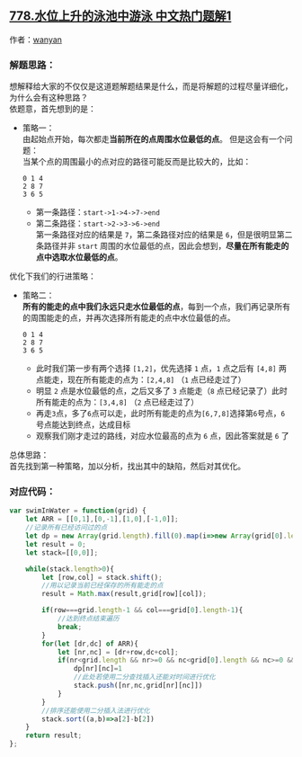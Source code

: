 ## [778.水位上升的泳池中游泳 中文热门题解1](https://leetcode.cn/problems/swim-in-rising-water/solutions/100000/you-xian-dui-lie-fa-yi-ji-wei-he-hui-xiang-dao-you)

作者：[wanyan](https://leetcode.cn/u/wanyan)
### 解题思路：
想解释给大家的不仅仅是这道题解题结果是什么，而是将解题的过程尽量详细化，为什么会有这种思路？  
依题意，首先想到的是：  
* 策略一：  
由起始点开始，每次都走**当前所在的点周围水位最低的点**。
但是这会有一个问题：  
当某个点的周围最小的点对应的路径可能反而是比较大的，比如：   

    ```
    0 1 4
    2 8 7
    3 6 5
    ```
    * 第一条路径：`start->1->4->7->end` 
    * 第二条路径：`start->2->3->6->end`  
    第一条路径对应的结果是 `7`，第二条路径对应的结果是 `6`，但是很明显第二条路径并非 `start` 周围的水位最低的点，因此会想到，**尽量在所有能走的点中选取水位最低的点**。 

优化下我们的行进策略：   
* 策略二：  
**所有的能走的点中我们永远只走水位最低的点**，每到一个点，我们再记录所有的周围能走的点，并再次选择所有能走的点中水位最低的点。   

    ```
    0 1 4
    2 8 7
    3 6 5
    ```
    * 此时我们第一步有两个选择 `[1,2]`，优先选择 `1` 点，`1` 点之后有 `[4,8]` 两点能走，现在所有能走的点为：`[2,4,8]` （`1` 点已经走过了）
    * 明显 `2` 点是水位最低的点，之后又多了 `3` 点能走（`8` 点已经记录了）此时所有能走的点为：`[3,4,8]` （`2` 点已经走过了）
    * 再走`3`点，多了`6`点可以走，此时所有能走的点为`[6,7,8]`选择第`6`号点，`6`号点能达到终点，达成目标
    * 观察我们刚才走过的路线，对应水位最高的点为 `6` 点，因此答案就是 `6` 了

总体思路：  
首先找到第一种策略，加以分析，找出其中的缺陷，然后对其优化。
### 对应代码： 
```js [-JavScript]
var swimInWater = function(grid) {
    let ARR = [[0,1],[0,-1],[1,0],[-1,0]];
    //记录所有已经访问过的点
    let dp = new Array(grid.length).fill(0).map(i=>new Array(grid[0].length).fill(0));
    let result = 0;
    let stack=[[0,0]];

    while(stack.length>0){
        let [row,col] = stack.shift();
        //用以记录当前已经保存的所有能走的点
        result = Math.max(result,grid[row][col]);

        if(row===grid.length-1 && col===grid[0].length-1){
            //达到终点结束遍历
            break;
        }
        for(let [dr,dc] of ARR){
            let [nr,nc] = [dr+row,dc+col];
            if(nr<grid.length && nr>=0 && nc<grid[0].length && nc>=0 && !dp[nr][nc]){
                dp[nr][nc]=1
                //此处若使用二分查找插入还能对时间进行优化
                stack.push([nr,nc,grid[nr][nc]])
            }
        }
        //排序还能使用二分插入法进行优化
        stack.sort((a,b)=>a[2]-b[2])
    }
    return result;
};
```